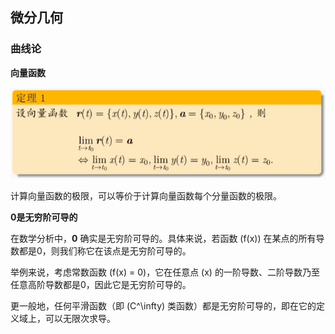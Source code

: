 ## 微分几何

### 曲线论

**向量函数**

![image-20240921141433216](https://raw.githubusercontent.com/poinne/md-pic/main/image-20240921141433216.png)

计算向量函数的极限，可以等价于计算向量函数每个分量函数的极限。



**0是无穷阶可导的**

在数学分析中，**0** 确实是无穷阶可导的。具体来说，若函数 \(f(x)\) 在某点的所有导数都是0，则我们称它在该点是无穷阶可导的。

举例来说，考虑常数函数 \(f(x) = 0\)，它在任意点 \(x\) 的一阶导数、二阶导数乃至任意高阶导数都是0，因此它是无穷阶可导的。

更一般地，任何平滑函数（即 \(C^\infty\) 类函数）都是无穷阶可导的，即在它的定义域上，可以无限次求导。